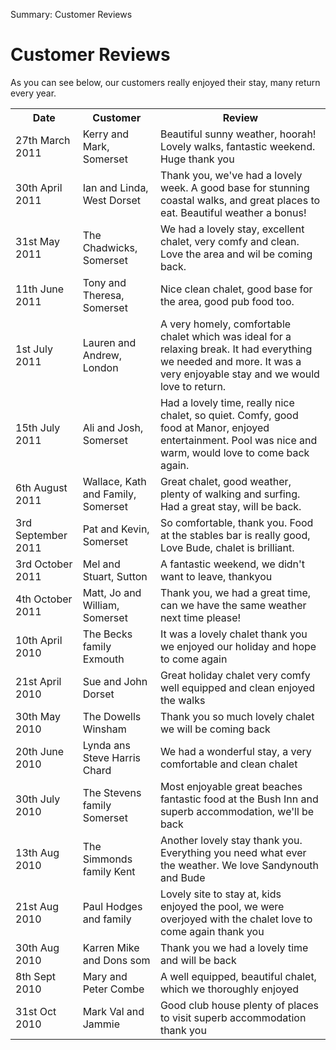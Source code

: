 Summary: Customer Reviews

# Customer Reviews

As you can see below, our customers really enjoyed their stay, many return every year.

<table border="0" cellspacing="0" cellpadding="0">
  <tr>
    <th class='first'>
      Date
    </th>
    <th>
      Customer
    </th>
    <th>
      Review
    </th>
  </tr>
  <tr>
  <td class='first'>27th March 2011</td>
  <td>Kerry and Mark, Somerset</td>
  <td>Beautiful sunny weather, hoorah! Lovely walks, fantastic weekend. Huge thank you</td>
  </tr>
  <tr>
  <td class='first'>30th April 2011</td>
  <td>Ian and Linda, West Dorset</td>
  <td>Thank you, we've had a lovely week. A good base for stunning coastal walks, and great places to eat. Beautiful weather a bonus!</td>
  </tr>
  <tr>
  <td class='first'>31st May 2011</td>
  <td>The Chadwicks, Somerset</td>
  <td>We had a lovely stay, excellent chalet, very comfy and clean. Love the area and wil be coming back.</td>
  </tr>
  <tr>
  <td class='first'>11th June 2011</td>
  <td>Tony and Theresa, Somerset</td>
  <td>Nice clean chalet, good base for the area, good pub food too.</td>
  </tr>
  <tr>
  <td class='first'>1st July 2011</td>
  <td>Lauren and Andrew, London</td>
  <td>A very homely, comfortable chalet which was ideal for a relaxing break. It had everything we needed and more. It was a very enjoyable stay and we would love to return.</td>
  </tr>
  <tr>
  <td class='first'>15th July 2011</td>
  <td>Ali and Josh, Somerset</td>
  <td>Had a lovely time, really nice chalet, so quiet. Comfy, good food at Manor, enjoyed entertainment. Pool was nice and warm, would love to come back again.</td>
  </tr>
  <tr>
  <td class='first'>6th August 2011</td>
  <td>Wallace, Kath and Family, Somerset</td>
  <td>Great chalet, good weather, plenty of walking and surfing. Had a great stay, will be back.</td>
  </tr>
  <tr>
  <td class='first'>3rd September 2011</td>
  <td>Pat and Kevin, Somerset</td>
  <td>So comfortable, thank you. Food at the stables bar is really good, Love Bude, chalet is brilliant.</td>
  </tr>
  <tr>
  <td class='first'>3rd October 2011</td>
  <td>Mel and Stuart, Sutton</td>
  <td>A fantastic weekend, we didn't want to leave, thankyou</td>
  </tr>
  <tr>
  <td class='first'>4th October 2011</td>
  <td>Matt, Jo and William, Somerset</td>
  <td>Thank you, we had a great time, can we have the same weather next time please!</td>
  </tr>
  <tr>
    <td class='first'>
      10th April 2010
    </td>
    <td>
      The Becks family Exmouth
    </td>
    <td>
      It was a lovely chalet thank you we enjoyed our holiday and hope to come again
    </td>
  </tr>
  <tr>
    <td class='first'>
      21st April 2010
    </td>
    <td>
      Sue and John Dorset
    </td>
    <td>
      Great holiday chalet very comfy well equipped and clean enjoyed the walks
    </td>
  </tr>
  <tr>
    <td class='first'>
      30th May 2010
    </td>
    <td>
      The Dowells Winsham
    </td>
    <td>
      Thank you so much lovely chalet we will be coming back
    </td>
  </tr>
  <tr>
    <td class='first'>
      20th June 2010
    </td>
    <td>
      Lynda ans Steve Harris Chard
    </td>
    <td>
      We had a wonderful stay, a very comfortable and clean chalet
    </td>
  </tr>
  <tr>
    <td class='first'>
      30th July 2010
    </td>
    <td>
      The Stevens family Somerset
    </td>
    <td>
      Most enjoyable great beaches fantastic food at the Bush Inn and superb accommodation, we'll be back
    </td>
  </tr>
  <tr>
    <td class='first'>
      13th Aug 2010
    </td>
    <td>
      The Simmonds family Kent
    </td>
    <td>
      Another lovely stay thank you. Everything you need what ever the weather. We love Sandynouth and Bude
    </td>
  </tr>
  <tr>
    <td class='first'>
      21st Aug 2010
    </td>
    <td>
      Paul Hodges and family
    </td>
    <td>
      Lovely site to stay at, kids enjoyed the pool, we were overjoyed with the chalet love to come again thank you
    </td>
  </tr>
  <tr>
    <td class='first'>
      30th Aug 2010
    </td>
    <td>
      Karren Mike and Dons som
    </td>
    <td>
      Thank you we had a lovely time and will be back
    </td>
  </tr>
  <tr>
    <td class='first'>
      8th Sept 2010
    </td>
    <td>
      Mary and Peter Combe
    </td>
    <td>
      A well equipped, beautiful chalet, which we thoroughly enjoyed
    </td>
  </tr>
  <tr>
    <td class='first'>
      31st Oct 2010
    </td>
    <td>
      Mark Val and Jammie
    </td>
    <td>
      Good club house plenty of places to visit superb accommodation thank you
    </td>
  </tr>
</table>